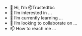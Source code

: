 - 👋 Hi, I’m @Trustedtbc
- 👀 I’m interested in ...
- 🌱 I’m currently learning ...
- 💞️ I’m looking to collaborate on ...
- 📫 How to reach me ...

<!---
Trustedtbc/Trustedtbc is a ✨ special ✨ repository because its `README.md` (this file) appears on your GitHub profile.
You can click the Preview link to take a look at your changes.
--->
